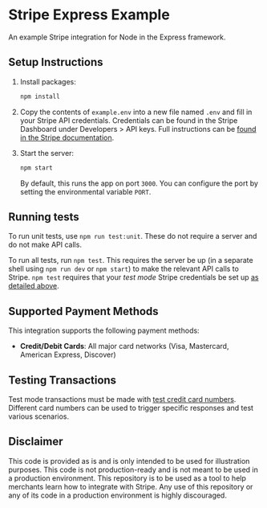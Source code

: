 # Stripe Express Example

An example Stripe integration for Node in the Express framework.

## Setup Instructions

1. Install packages:

   ```sh
   npm install
   ```

2. Copy the contents of `example.env` into a new file named `.env` and fill in your Stripe API credentials. Credentials can be found in the Stripe Dashboard under Developers > API keys. Full instructions can be [found in the Stripe documentation](https://stripe.com/docs/keys).

3. Start the server:

   ```sh
   npm start
   ```

   By default, this runs the app on port `3000`. You can configure the port by setting the environmental variable `PORT`.

## Running tests

To run unit tests, use `npm run test:unit`. These do not require a server and do not make API calls.

To run all tests, run `npm test`. This requires the server be up (in a separate shell using `npm run dev` or `npm start`) to make the relevant API calls to Stripe. `npm test` requires that your _test mode_ Stripe credentials be set up [as detailed above](#setup-instructions).

## Supported Payment Methods

This integration supports the following payment methods:

- **Credit/Debit Cards**: All major card networks (Visa, Mastercard, American Express, Discover)

## Testing Transactions

Test mode transactions must be made with [test credit card numbers](https://stripe.com/docs/testing#cards). Different card numbers can be used to trigger specific responses and test various scenarios.

## Disclaimer

This code is provided as is and is only intended to be used for illustration purposes. This code is not production-ready and is not meant to be used in a production environment. This repository is to be used as a tool to help merchants learn how to integrate with Stripe. Any use of this repository or any of its code in a production environment is highly discouraged.
